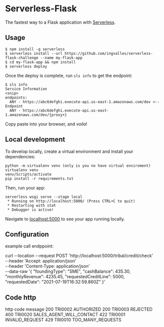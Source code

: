 # Serverless-Flask

The fastest way to a Flask application with [Serverless](https://github.com/serverless/serverless).

## Usage

```
$ npm install -g serverless
$ serverless install --url https://github.com/ingvalles/serverless-flask-challenge --name my-flask-app
$ cd my-flask-app && npm install
$ serverless deploy
```

Once the deploy is complete, run `sls info` to get the endpoint:

```
$ sls info
Service Information
<snip>
endpoints:
  ANY - https://abc6defghi.execute-api.us-east-1.amazonaws.com/dev <-- Endpoint
  ANY - https://abc6defghi.execute-api.us-east-1.amazonaws.com/dev/{proxy+}
```

Copy paste into your browser, and _voila_!

## Local development

To develop locally, create a virtual environment and install your dependencies:

```
python -m virtualenv venv (only is you no have virtual enviroment)
virtualenv venv
venv/Scripts/activate
pip install -r requirements.txt
```

Then, run your app:

```
serverless wsgi serve --stage local
 * Running on http://localhost:5000/ (Press CTRL+C to quit)
 * Restarting with stat
 * Debugger is active!
```

Navigate to [localhost:5000](http://localhost:5000) to see your app running locally.

## Configuration
example call endppoint:

curl --location --request POST 'http://localhost:5000/tribal/credit/check' \
--header 'Accept: application/json' \
--header 'Content-Type: application/json' \
--data-raw '{
    "foundingType": "SME",
    "cashBalance": 435.30,
    "monthlyRevenue": 4235.45,
    "requestedCreditLine": 5000,
    "requestedDate": "2021-07-19T16:32:59.860Z"
}'

## Code http

http   code      message
200    TRI0002   AUTHORIZED
200    TRI0003   REJECTED
400    TRI0020   SALES_AGENT_WILL_CONTACT
422    TRI0001   INVALID_REQUEST
429    TRI0010   TOO_MANY_REQUESTS          
